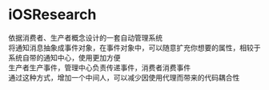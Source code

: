# iOSResearch
依据消费者、生产者概念设计的一套自动管理系统 <br /> 
将通知消息抽象成事件对象，在事件对象中，可以随意扩充你想要的属性，相较于系统自带的通知中心，使用更加方便<br />
生产者生产事件，管理中心负责传递事件，消费者消费事件<br />
通过这种方式，增加一个中间人，可以减少因使用代理而带来的代码耦合性<br />
